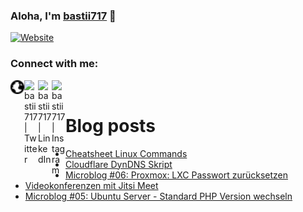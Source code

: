 ### Aloha, I'm [bastii717](https://bastii717.dev) 👋

[![Website](https://img.shields.io/website?label=bastii717.dev&style=for-the-badge&url=https%3A%2F%2Fbastii717.dev)](https://bastii717.dev)

### Connect with me:

[<img align="left" alt="bastii717.dev" width="22px" src="https://raw.githubusercontent.com/iconic/open-iconic/master/svg/globe.svg" />](https://bastii717.dev)
[<img align="left" alt="bastii717 | Twitter" width="22px" src="https://cdn.jsdelivr.net/npm/simple-icons@v3/icons/twitter.svg" />](https://b717.click/twitter)
[<img align="left" alt="bastii717 | LinkedIn" width="22px" src="https://cdn.jsdelivr.net/npm/simple-icons@v3/icons/linkedin.svg" />](https://b717.click/linkedin)
[<img align="left" alt="bastii717 | Instagram" width="22px" src="https://cdn.jsdelivr.net/npm/simple-icons@v3/icons/instagram.svg" />](https://b717.click/instagram)

<br />

# Blog posts
<!-- BLOG-POST-LIST:START -->
- [Cheatsheet Linux Commands](https://blog.bastii717.dev/cheatsheet-linux-commands/)
- [Cloudflare DynDNS Skript](https://blog.bastii717.dev/cloudflare-dyndns-skript/)
- [Microblog #06: Proxmox: LXC Passwort zurücksetzen](https://blog.bastii717.dev/proxmox-lxc-passwort-zurucksetzen/)
- [Videokonferenzen mit Jitsi Meet](https://blog.bastii717.dev/videokonferenzen-mit-jitsi-meet/)
- [Microblog #05: Ubuntu Server - Standard PHP Version wechseln](https://blog.bastii717.dev/standard-php-version-wechseln/)
<!-- BLOG-POST-LIST:END -->

